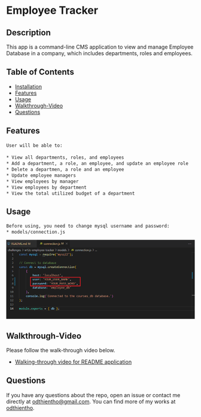 # Employee Tracker

## Description

This app is a command-line CMS application to view and manage Employee Database in a company, which includes departments, roles and employees.

## Table of Contents
  - [Installation](#installation)
  - [Features](#features)
  - [Usage](#usage)
  - [Walkthrough-Video](#walkthrough-video)
  - [Questions](#questions)

## Features

```
User will be able to:

* View all departments, roles, and employees
* Add a department, a role, an employee, and update an employee role
* Delete a departmen, a role and an employee
* Update employee managers
* View employees by manager
* View employees by department
* View the total utilized budget of a department
```
## Usage

```
Before using, you need to change mysql username and password:
* models/connection.js
```
![Connection-Example.](./assets/images/connection-example.png)

## Walkthrough-Video

Please follow the walk-through video below.

- [Walking-through video for README application](https://drive.google.com/file/d/182-JynirH2tO-dPBYFoG6wExYLYCBMXe/view)

## Questions
If you have any questions about the repo, open an issue or contact me directly at odthientho@gmail.com. You can find more of my works at [odthientho](https://github.com/odthientho/).